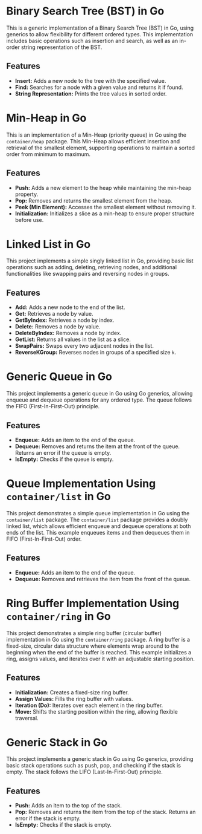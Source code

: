 # Binary Search Tree (BST) in Go

This is a generic implementation of a Binary Search Tree (BST) in Go, using generics to allow flexibility for different ordered types. This implementation includes basic operations such as insertion and search, as well as an in-order string representation of the BST.

## Features

- **Insert:** Adds a new node to the tree with the specified value.
- **Find:** Searches for a node with a given value and returns it if found.
- **String Representation:** Prints the tree values in sorted order.

# Min-Heap in Go

This is an implementation of a Min-Heap (priority queue) in Go using the `container/heap` package. This Min-Heap allows efficient insertion and retrieval of the smallest element, supporting operations to maintain a sorted order from minimum to maximum.

## Features

- **Push:** Adds a new element to the heap while maintaining the min-heap property.
- **Pop:** Removes and returns the smallest element from the heap.
- **Peek (Min Element):** Accesses the smallest element without removing it.
- **Initialization:** Initializes a slice as a min-heap to ensure proper structure before use.


# Linked List in Go

This project implements a simple singly linked list in Go, providing basic list operations such as adding, deleting, retrieving nodes, and additional functionalities like swapping pairs and reversing nodes in groups.

## Features

- **Add:** Adds a new node to the end of the list.
- **Get:** Retrieves a node by value.
- **GetByIndex:** Retrieves a node by index.
- **Delete:** Removes a node by value.
- **DeleteByIndex:** Removes a node by index.
- **GetList:** Returns all values in the list as a slice.
- **SwapPairs:** Swaps every two adjacent nodes in the list.
- **ReverseKGroup:** Reverses nodes in groups of a specified size `k`.

# Generic Queue in Go

This project implements a generic queue in Go using Go generics, allowing enqueue and dequeue operations for any ordered type. The queue follows the FIFO (First-In-First-Out) principle.

## Features

- **Enqueue:** Adds an item to the end of the queue.
- **Dequeue:** Removes and returns the item at the front of the queue. Returns an error if the queue is empty.
- **IsEmpty:** Checks if the queue is empty.

# Queue Implementation Using `container/list` in Go

This project demonstrates a simple queue implementation in Go using the `container/list` package. The `container/list` package provides a doubly linked list, which allows efficient enqueue and dequeue operations at both ends of the list. This example enqueues items and then dequeues them in FIFO (First-In-First-Out) order.

## Features

- **Enqueue:** Adds an item to the end of the queue.
- **Dequeue:** Removes and retrieves the item from the front of the queue.
# Ring Buffer Implementation Using `container/ring` in Go

This project demonstrates a simple ring buffer (circular buffer) implementation in Go using the `container/ring` package. A ring buffer is a fixed-size, circular data structure where elements wrap around to the beginning when the end of the buffer is reached. This example initializes a ring, assigns values, and iterates over it with an adjustable starting position.

## Features

- **Initialization:** Creates a fixed-size ring buffer.
- **Assign Values:** Fills the ring buffer with values.
- **Iteration (Do):** Iterates over each element in the ring buffer.
- **Move:** Shifts the starting position within the ring, allowing flexible traversal.
# Generic Stack in Go

This project implements a generic stack in Go using Go generics, providing basic stack operations such as push, pop, and checking if the stack is empty. The stack follows the LIFO (Last-In-First-Out) principle.

## Features

- **Push:** Adds an item to the top of the stack.
- **Pop:** Removes and returns the item from the top of the stack. Returns an error if the stack is empty.
- **IsEmpty:** Checks if the stack is empty.